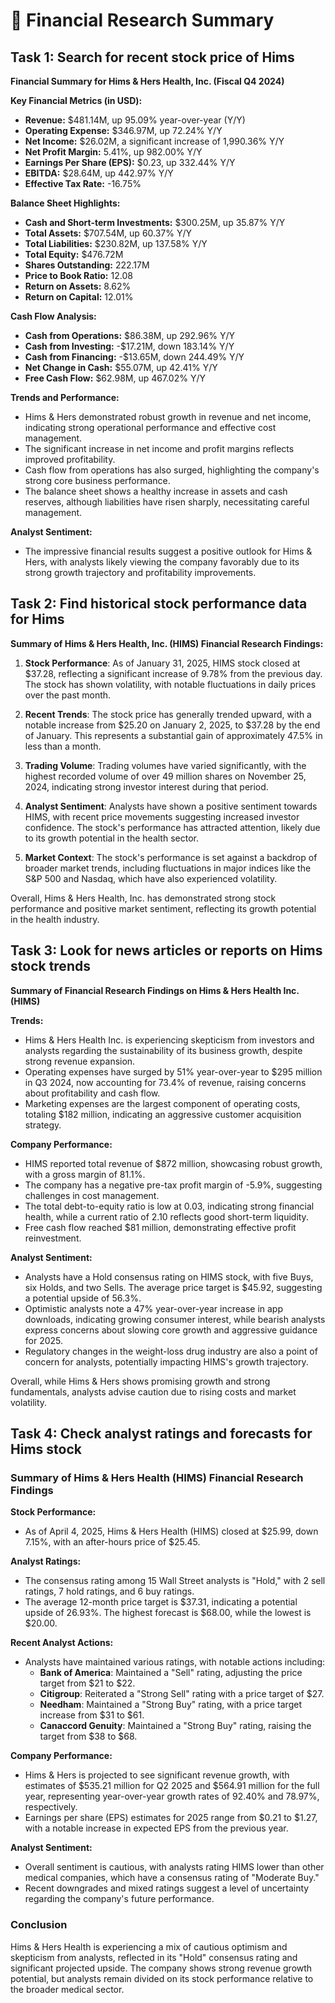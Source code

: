 # 🧾 Financial Research Summary

## Task 1: Search for recent stock price of Hims

**Financial Summary for Hims & Hers Health, Inc. (Fiscal Q4 2024)**

**Key Financial Metrics (in USD):**
- **Revenue:** $481.14M, up 95.09% year-over-year (Y/Y)
- **Operating Expense:** $346.97M, up 72.24% Y/Y
- **Net Income:** $26.02M, a significant increase of 1,990.36% Y/Y
- **Net Profit Margin:** 5.41%, up 982.00% Y/Y
- **Earnings Per Share (EPS):** $0.23, up 332.44% Y/Y
- **EBITDA:** $28.64M, up 442.97% Y/Y
- **Effective Tax Rate:** -16.75%

**Balance Sheet Highlights:**
- **Cash and Short-term Investments:** $300.25M, up 35.87% Y/Y
- **Total Assets:** $707.54M, up 60.37% Y/Y
- **Total Liabilities:** $230.82M, up 137.58% Y/Y
- **Total Equity:** $476.72M
- **Shares Outstanding:** 222.17M
- **Price to Book Ratio:** 12.08
- **Return on Assets:** 8.62%
- **Return on Capital:** 12.01%

**Cash Flow Analysis:**
- **Cash from Operations:** $86.38M, up 292.96% Y/Y
- **Cash from Investing:** -$17.21M, down 183.14% Y/Y
- **Cash from Financing:** -$13.65M, down 244.49% Y/Y
- **Net Change in Cash:** $55.07M, up 42.41% Y/Y
- **Free Cash Flow:** $62.98M, up 467.02% Y/Y

**Trends and Performance:**
- Hims & Hers demonstrated robust growth in revenue and net income, indicating strong operational performance and effective cost management.
- The significant increase in net income and profit margins reflects improved profitability.
- Cash flow from operations has also surged, highlighting the company's strong core business performance.
- The balance sheet shows a healthy increase in assets and cash reserves, although liabilities have risen sharply, necessitating careful management.

**Analyst Sentiment:**
- The impressive financial results suggest a positive outlook for Hims & Hers, with analysts likely viewing the company favorably due to its strong growth trajectory and profitability improvements.

## Task 2: Find historical stock performance data for Hims

**Summary of Hims & Hers Health, Inc. (HIMS) Financial Research Findings:**

1. **Stock Performance**: As of January 31, 2025, HIMS stock closed at $37.28, reflecting a significant increase of 9.78% from the previous day. The stock has shown volatility, with notable fluctuations in daily prices over the past month.

2. **Recent Trends**: The stock price has generally trended upward, with a notable increase from $25.20 on January 2, 2025, to $37.28 by the end of January. This represents a substantial gain of approximately 47.5% in less than a month.

3. **Trading Volume**: Trading volumes have varied significantly, with the highest recorded volume of over 49 million shares on November 25, 2024, indicating strong investor interest during that period.

4. **Analyst Sentiment**: Analysts have shown a positive sentiment towards HIMS, with recent price movements suggesting increased investor confidence. The stock's performance has attracted attention, likely due to its growth potential in the health sector.

5. **Market Context**: The stock's performance is set against a backdrop of broader market trends, including fluctuations in major indices like the S&P 500 and Nasdaq, which have also experienced volatility.

Overall, Hims & Hers Health, Inc. has demonstrated strong stock performance and positive market sentiment, reflecting its growth potential in the health industry.

## Task 3: Look for news articles or reports on Hims stock trends

**Summary of Financial Research Findings on Hims & Hers Health Inc. (HIMS)**

**Trends:**
- Hims & Hers Health Inc. is experiencing skepticism from investors and analysts regarding the sustainability of its business growth, despite strong revenue expansion.
- Operating expenses have surged by 51% year-over-year to $295 million in Q3 2024, now accounting for 73.4% of revenue, raising concerns about profitability and cash flow.
- Marketing expenses are the largest component of operating costs, totaling $182 million, indicating an aggressive customer acquisition strategy.

**Company Performance:**
- HIMS reported total revenue of $872 million, showcasing robust growth, with a gross margin of 81.1%.
- The company has a negative pre-tax profit margin of -5.9%, suggesting challenges in cost management.
- The total debt-to-equity ratio is low at 0.03, indicating strong financial health, while a current ratio of 2.10 reflects good short-term liquidity.
- Free cash flow reached $81 million, demonstrating effective profit reinvestment.

**Analyst Sentiment:**
- Analysts have a Hold consensus rating on HIMS stock, with five Buys, six Holds, and two Sells. The average price target is $45.92, suggesting a potential upside of 56.3%.
- Optimistic analysts note a 47% year-over-year increase in app downloads, indicating growing consumer interest, while bearish analysts express concerns about slowing core growth and aggressive guidance for 2025.
- Regulatory changes in the weight-loss drug industry are also a point of concern for analysts, potentially impacting HIMS's growth trajectory.

Overall, while Hims & Hers shows promising growth and strong fundamentals, analysts advise caution due to rising costs and market volatility.

## Task 4: Check analyst ratings and forecasts for Hims stock

### Summary of Hims & Hers Health (HIMS) Financial Research Findings

**Stock Performance:**
- As of April 4, 2025, Hims & Hers Health (HIMS) closed at $25.99, down 7.15%, with an after-hours price of $25.45.

**Analyst Ratings:**
- The consensus rating among 15 Wall Street analysts is "Hold," with 2 sell ratings, 7 hold ratings, and 6 buy ratings.
- The average 12-month price target is $37.31, indicating a potential upside of 26.93%. The highest forecast is $68.00, while the lowest is $20.00.

**Recent Analyst Actions:**
- Analysts have maintained various ratings, with notable actions including:
  - **Bank of America**: Maintained a "Sell" rating, adjusting the price target from $21 to $22.
  - **Citigroup**: Reiterated a "Strong Sell" rating with a price target of $27.
  - **Needham**: Maintained a "Strong Buy" rating, with a price target increase from $31 to $61.
  - **Canaccord Genuity**: Maintained a "Strong Buy" rating, raising the target from $38 to $68.

**Company Performance:**
- Hims & Hers is projected to see significant revenue growth, with estimates of $535.21 million for Q2 2025 and $564.91 million for the full year, representing year-over-year growth rates of 92.40% and 78.97%, respectively.
- Earnings per share (EPS) estimates for 2025 range from $0.21 to $1.27, with a notable increase in expected EPS from the previous year.

**Analyst Sentiment:**
- Overall sentiment is cautious, with analysts rating HIMS lower than other medical companies, which have a consensus rating of "Moderate Buy."
- Recent downgrades and mixed ratings suggest a level of uncertainty regarding the company's future performance.

### Conclusion
Hims & Hers Health is experiencing a mix of cautious optimism and skepticism from analysts, reflected in its "Hold" consensus rating and significant projected upside. The company shows strong revenue growth potential, but analysts remain divided on its stock performance relative to the broader medical sector.